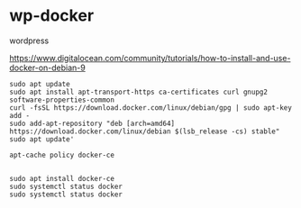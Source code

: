 # wp-docker
wordpress

https://www.digitalocean.com/community/tutorials/how-to-install-and-use-docker-on-debian-9
```
sudo apt update
sudo apt install apt-transport-https ca-certificates curl gnupg2 software-properties-common
curl -fsSL https://download.docker.com/linux/debian/gpg | sudo apt-key add -
sudo add-apt-repository "deb [arch=amd64] https://download.docker.com/linux/debian $(lsb_release -cs) stable"
sudo apt update'

apt-cache policy docker-ce


sudo apt install docker-ce
sudo systemctl status docker
sudo systemctl status docker